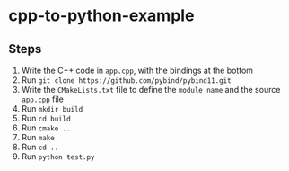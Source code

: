 # cpp-to-python-example

## Steps

1. Write the C++ code in `app.cpp`, with the bindings at the bottom
2. Run `git clone https://github.com/pybind/pybind11.git`
3. Write the `CMakeLists.txt` file to define the `module_name` and the source `app.cpp` file
4. Run `mkdir build`
5. Run `cd build`
6. Run `cmake ..`
7. Run `make`
8. Run `cd ..`
9. Run `python test.py`
